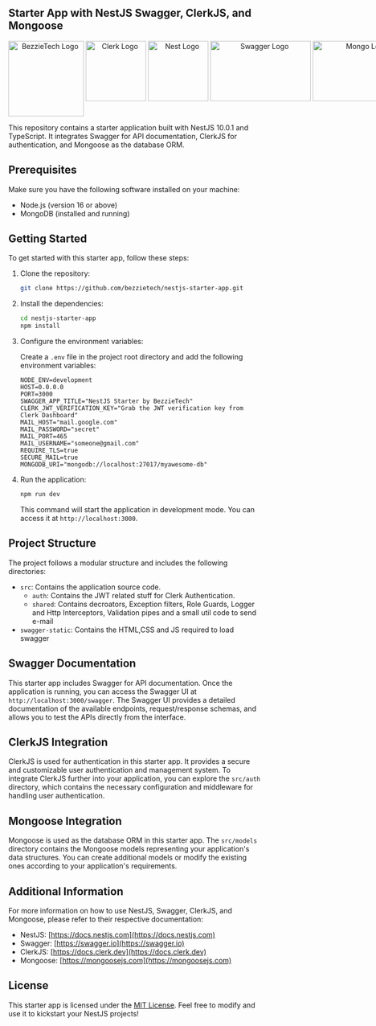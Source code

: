 ## Starter App with NestJS Swagger, ClerkJS, and Mongoose

<p align="center" style="display:flex; gap:4px; width:100%; justify-content:space-between;">
  <a href="http://bezzietech.com" target="blank"><img src="https://bezzietech.com/img/Logo.png" width="150" height="150" alt="BezzieTech Logo" /></a>
  <a href="http://bezzietech.com" target="blank"><img src="https://bezzietech.com/img/clerk-logo.svg" width="120" height="120" alt="Clerk Logo" /></a>
  <a href="http://nestjs.com/" target="blank"><img src="https://nestjs.com/img/logo-small.svg" width="120" height="120" alt="Nest Logo" /></a>
  <a href="http://nestjs.com/" target="blank"><img src="https://bezzietech.com/img/swagger-logo.svg" width="200" height="120" alt="Swagger Logo" /></a>
      <a href="http://nestjs.com/" target="blank"><img src="https://bezzietech.com/img/mongodb.svg" width="200" height="120" alt="Mongo Logo" /></a>
</p>
This repository contains a starter application built with NestJS 10.0.1 and TypeScript. It integrates Swagger for API documentation, ClerkJS for authentication, and Mongoose as the database ORM.

## Prerequisites

Make sure you have the following software installed on your machine:

- Node.js (version 16 or above)
- MongoDB (installed and running)

## Getting Started

To get started with this starter app, follow these steps:

1. Clone the repository:

   ```bash
   git clone https://github.com/bezzietech/nestjs-starter-app.git
   ```

2. Install the dependencies:

   ```bash
   cd nestjs-starter-app
   npm install
   ```

3. Configure the environment variables:

   Create a `.env` file in the project root directory and add the following environment variables:

   ```plaintext
   NODE_ENV=development
   HOST=0.0.0.0
   PORT=3000
   SWAGGER_APP_TITLE="NestJS Starter by BezzieTech"
   CLERK_JWT_VERIFICATION_KEY="Grab the JWT verification key from Clerk Dashboard"
   MAIL_HOST="mail.google.com"
   MAIL_PASSWORD="secret"
   MAIL_PORT=465
   MAIL_USERNAME="someone@gmail.com"
   REQUIRE_TLS=true
   SECURE_MAIL=true
   MONGODB_URI="mongodb://localhost:27017/myawesome-db"
   ```

4. Run the application:

   ```bash
   npm run dev
   ```

   This command will start the application in development mode. You can access it at `http://localhost:3000`.

## Project Structure

The project follows a modular structure and includes the following directories:

- `src`: Contains the application source code.
  - `auth`: Contains the JWT related stuff for Clerk Authentication.
  - `shared`: Contains decroators, Exception filters, Role Guards, Logger and Http Interceptors, Validation pipes and a small util code to send e-mail
- `swagger-static`: Contains the HTML,CSS and JS required to load swagger

## Swagger Documentation

This starter app includes Swagger for API documentation. Once the application is running, you can access the Swagger UI at `http://localhost:3000/swagger`. The Swagger UI provides a detailed documentation of the available endpoints, request/response schemas, and allows you to test the APIs directly from the interface.

## ClerkJS Integration

ClerkJS is used for authentication in this starter app. It provides a secure and customizable user authentication and management system. To integrate ClerkJS further into your application, you can explore the `src/auth` directory, which contains the necessary configuration and middleware for handling user authentication.

## Mongoose Integration

Mongoose is used as the database ORM in this starter app. The `src/models` directory contains the Mongoose models representing your application's data structures. You can create additional models or modify the existing ones according to your application's requirements.

## Additional Information

For more information on how to use NestJS, Swagger, ClerkJS, and Mongoose, please refer to their respective documentation:

- NestJS: [https://docs.nestjs.com](https://docs.nestjs.com)
- Swagger: [https://swagger.io](https://swagger.io)
- ClerkJS: [https://docs.clerk.dev](https://docs.clerk.dev)
- Mongoose: [https://mongoosejs.com](https://mongoosejs.com)

## License

This starter app is licensed under the [MIT License](LICENSE). Feel free to modify and use it to kickstart your NestJS projects!
